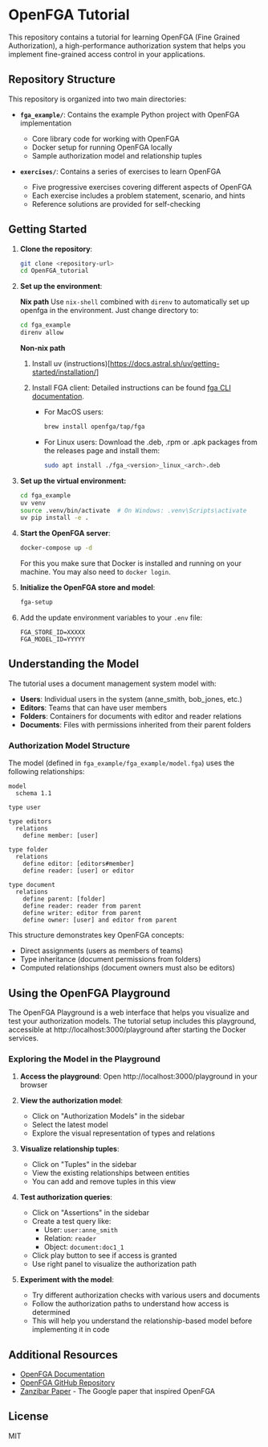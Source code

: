 # OpenFGA Tutorial

This repository contains a tutorial for learning OpenFGA (Fine Grained Authorization), a high-performance authorization system that helps you implement fine-grained access control in your applications.

## Repository Structure

This repository is organized into two main directories:

- **`fga_example/`**: Contains the example Python project with OpenFGA implementation
  - Core library code for working with OpenFGA
  - Docker setup for running OpenFGA locally
  - Sample authorization model and relationship tuples

- **`exercises/`**: Contains a series of exercises to learn OpenFGA
  - Five progressive exercises covering different aspects of OpenFGA
  - Each exercise includes a problem statement, scenario, and hints
  - Reference solutions are provided for self-checking

## Getting Started

1. **Clone the repository**:
   ```bash
   git clone <repository-url>
   cd OpenFGA_tutorial
   ```

2. **Set up the environment**:

   **Nix path**
     Use `nix-shell` combined with `direnv` to automatically set up openfga in the environment. Just change directory to:
     ```bash
     cd fga_example
     direnv allow
     ```

   **Non-nix path**
   1. Install uv (instructions)[https://docs.astral.sh/uv/getting-started/installation/]

   2. Install FGA client:
     Detailed instructions can be found [fga CLI documentation](https://github.com/openfga/cli).
      - For MacOS users:
         ```bash
         brew install openfga/tap/fga
         ```
      - For Linux users:
      Download the .deb, .rpm or .apk packages from the releases page and install them:
         ```bash
         sudo apt install ./fga_<version>_linux_<arch>.deb
         ```

3. **Set up the virtual environment:**
   ```bash
   cd fga_example
   uv venv
   source .venv/bin/activate  # On Windows: .venv\Scripts\activate
   uv pip install -e .
   ```
  

4. **Start the OpenFGA server**:
    ```bash
    docker-compose up -d
    ```
    For this you make sure that Docker is installed and running on your machine. You may also need to `docker login`.



5. **Initialize the OpenFGA store and model**:
   ```bash
   fga-setup
   ```
   
6. Add the update environment variables to your `.env` file:
   ```
   FGA_STORE_ID=XXXXX
   FGA_MODEL_ID=YYYYY
   ```

## Understanding the Model

The tutorial uses a document management system model with:

- **Users**: Individual users in the system (anne_smith, bob_jones, etc.)
- **Editors**: Teams that can have user members
- **Folders**: Containers for documents with editor and reader relations
- **Documents**: Files with permissions inherited from their parent folders

### Authorization Model Structure

The model (defined in `fga_example/fga_example/model.fga`) uses the following relationships:

```
model
  schema 1.1

type user

type editors
  relations
    define member: [user]

type folder
  relations
    define editor: [editors#member]
    define reader: [user] or editor

type document
  relations
    define parent: [folder]
    define reader: reader from parent
    define writer: editor from parent
    define owner: [user] and editor from parent
```

This structure demonstrates key OpenFGA concepts:
- Direct assignments (users as members of teams)
- Type inheritance (document permissions from folders)
- Computed relationships (document owners must also be editors)

## Using the OpenFGA Playground

The OpenFGA Playground is a web interface that helps you visualize and test your authorization models. The tutorial setup includes this playground, accessible at http://localhost:3000/playground after starting the Docker services.

### Exploring the Model in the Playground

1. **Access the playground**: Open http://localhost:3000/playground in your browser
2. **View the authorization model**:
   - Click on "Authorization Models" in the sidebar
   - Select the latest model
   - Explore the visual representation of types and relations

3. **Visualize relationship tuples**:
   - Click on "Tuples" in the sidebar
   - View the existing relationships between entities
   - You can add and remove tuples in this view 

4. **Test authorization queries**:
   - Click on "Assertions" in the sidebar
   - Create a test query like:
     - User: `user:anne_smith`
     - Relation: `reader`
     - Object: `document:doc1_1`
   - Click play button to see if access is granted
   - Use right panel to visualize the authorization path

5. **Experiment with the model**:
   - Try different authorization checks with various users and documents
   - Follow the authorization paths to understand how access is determined
   - This will help you understand the relationship-based model before implementing it in code

## Additional Resources

- [OpenFGA Documentation](https://openfga.dev/docs)
- [OpenFGA GitHub Repository](https://github.com/openfga/openfga)
- [Zanzibar Paper](https://research.google/pubs/pub48190/) - The Google paper that inspired OpenFGA

## License

MIT